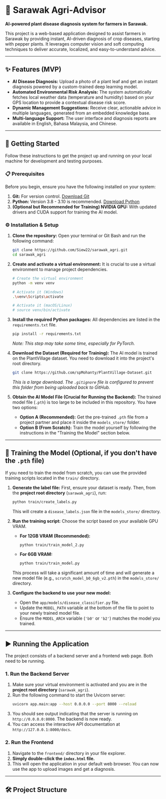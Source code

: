 # 🌿 Sarawak Agri-Advisor

**AI-powered plant disease diagnosis system for farmers in Sarawak.**

This project is a web-based application designed to assist farmers in Sarawak by providing instant, AI-driven diagnosis of crop diseases, starting with pepper plants. It leverages computer vision and soft computing techniques to deliver accurate, localized, and easy-to-understand advice.

---

## ✨ Features (MVP)

-   **AI Disease Diagnosis:** Upload a photo of a plant leaf and get an instant diagnosis powered by a custom-trained deep learning model.
-   **Automated Environmental Risk Analysis:** The system automatically fetches local weather data (temperature and humidity) based on your GPS location to provide a contextual disease risk score.
-   **Dynamic Management Suggestions:** Receive clear, actionable advice in multiple languages, generated from an embedded knowledge base.
-   **Multi-language Support:** The user interface and diagnosis reports are available in English, Bahasa Malaysia, and Chinese.

---

## 🚀 Getting Started

Follow these instructions to get the project up and running on your local machine for development and testing purposes.

### 📋 Prerequisites

Before you begin, ensure you have the following installed on your system:

1.  **Git:** For version control. [Download Git](https://git-scm.com/downloads)
2.  **Python:** Version 3.8 - 3.10 is recommended. [Download Python](https://www.python.org/downloads/)
3.  **(Optional but Recommended for Training) NVIDIA GPU:** With updated drivers and CUDA support for training the AI model.

### ⚙️ Installation & Setup

1.  **Clone the repository:**
    Open your terminal or Git Bash and run the following command:
    ```bash
    git clone https://github.com/Siew22/sarawak_agri.git
    cd sarawak_agri
    ```

2.  **Create and activate a virtual environment:**
    It is crucial to use a virtual environment to manage project dependencies.
    ```bash
    # Create the virtual environment
    python -m venv venv

    # Activate it (Windows)
    .\venv\Scripts\activate

    # Activate it (macOS/Linux)
    # source venv/bin/activate
    ```

3.  **Install the required Python packages:**
    All dependencies are listed in the `requirements.txt` file.
    ```bash
    pip install -r requirements.txt
    ```
    *Note: This step may take some time, especially for PyTorch.*

4.  **Download the Dataset (Required for Training):**
    The AI model is trained on the PlantVillage dataset. You need to download it into the project's root directory.
    ```bash
    git clone https://github.com/spMohanty/PlantVillage-Dataset.git
    ```
    *This is a large download. The `.gitignore` file is configured to prevent this folder from being uploaded back to GitHub.*

5.  **Obtain the AI Model File (Crucial for Running the Backend):**
    The trained model file (`.pth`) is too large to be included in this repository. You have two options:
    *   **Option A (Recommended):** Get the pre-trained `.pth` file from a project partner and place it inside the `models_store/` folder.
    *   **Option B (From Scratch):** Train the model yourself by following the instructions in the "Training the Model" section below.

---

## 🔬 Training the Model (Optional, if you don't have the `.pth` file)

If you need to train the model from scratch, you can use the provided training scripts located in the `train/` directory.

1.  **Generate the label file:**
    First, ensure your dataset is ready. Then, from the **project root directory** (`sarawak_agri`), run:
    ```bash
    python train/create_labels.py
    ```
    This will create a `disease_labels.json` file in the `models_store/` directory.

2.  **Run the training script:**
    Choose the script based on your available GPU VRAM.
    *   **For 12GB VRAM (Recommended):**
        ```bash
        python train/train_model_2.py
        ```
    *   **For 6GB VRAM:**
        ```bash
        python train/train_model.py
        ```
    This process will take a significant amount of time and will generate a new model file (e.g., `scratch_model_b0_6gb_v2.pth`) in the `models_store/` directory.

3.  **Configure the backend to use your new model:**
    *   Open the `app/models/disease_classifier.py` file.
    *   Update the `MODEL_PATH` variable at the bottom of the file to point to your newly trained model file.
    *   Ensure the `MODEL_ARCH` variable (`'b0'` or `'b2'`) matches the model you trained.

---

## ▶️ Running the Application

The project consists of a backend server and a frontend web page. Both need to be running.

### 1. Run the Backend Server

1.  Make sure your virtual environment is activated and you are in the **project root directory** (`sarawak_agri`).
2.  Run the following command to start the Uvicorn server:
    ```bash
    uvicorn app.main:app --host 0.0.0.0 --port 8000 --reload
    ```
3.  You should see output indicating that the server is running on `http://0.0.0.0:8000`. The backend is now ready.
4.  You can access the interactive API documentation at `http://127.0.0.1:8000/docs`.

### 2. Run the Frontend

1.  Navigate to the `frontend/` directory in your file explorer.
2.  **Simply double-click the `index.html` file.**
3.  This will open the application in your default web browser. You can now use the app to upload images and get a diagnosis.

---

## 🛠️ Project Structure
